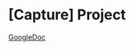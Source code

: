 # [Capture] Project

[GoogleDoc](https://docs.google.com/document/d/1IMA36qDiTmKRQ_qCu0Ib9Ss8kPy3g6wyn6sX_0V6imE/edit?usp=sharing)
